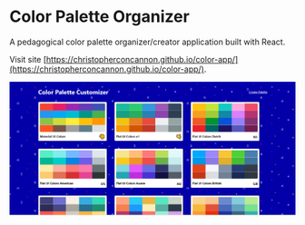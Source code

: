 # Color Palette Organizer
A pedagogical color palette organizer/creator application built with React.

Visit site [https://christopherconcannon.github.io/color-app/](https://christopherconcannon.github.io/color-app/).

![Color Palette Organizer Screenshot](./screenshot.png)
